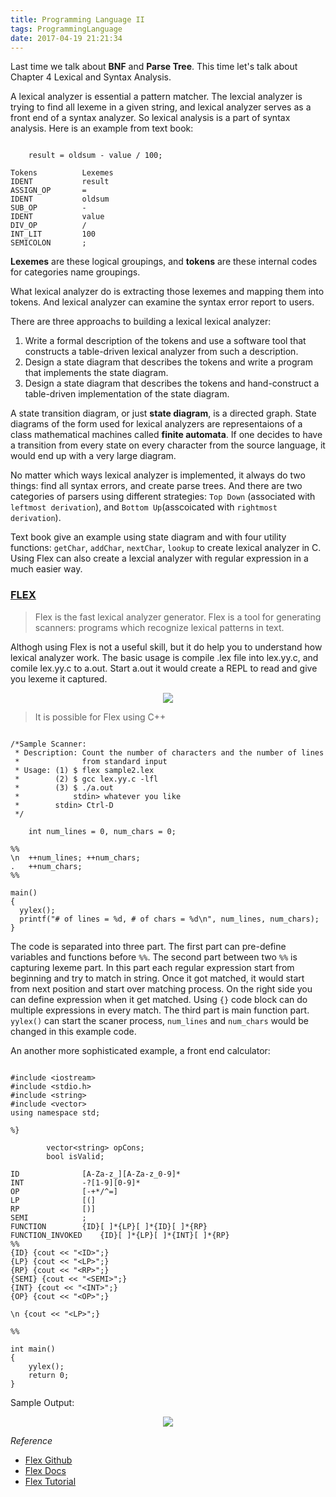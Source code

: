 ```yaml
---
title: Programming Language II
tags: ProgrammingLanguage
date: 2017-04-19 21:21:34
---
```


Last time we talk about **BNF** and **Parse Tree**. This time let's talk about Chapter 4 Lexical and Syntax Analysis.

A lexical analyzer is essential a pattern matcher. The lexcial analyzer is trying to find all lexeme in a given string, and lexical analyzer serves as a front end of a syntax analyzer. So lexical analysis is a part of syntax analysis. Here is an example from text book:

<pre><code>
	result = oldsum - value / 100;
</code></pre>

```
Tokens			Lexemes
IDENT			result
ASSIGN_OP		=
IDENT			oldsum
SUB_OP			-
IDENT			value
DIV_OP			/
INT_LIT			100
SEMICOLON		;
```
**Lexemes** are these logical groupings, and **tokens** are these internal codes for categories name groupings.

What lexical analyzer do is extracting those lexemes and mapping them into tokens. And lexical analyzer can examine the syntax error report to users.

There are three approachs to building a lexical lexical analyzer:

1.	Write a formal description of the tokens and use a software tool that constructs a table-driven lexical analyzer from such a description.
2. Design a state diagram that describes the tokens and write a program that implements the state diagram.
3. Design a state diagram that describes the tokens and hand-construct a table-driven implementation of the state diagram.

A state transition diagram, or just **state diagram**, is a directed graph. State diagrams of the form used for lexical analyzers are representaions of a class mathematical machines called **finite automata**. If one decides to have a transition from every state on every character from the source language, it would end up with a very large diagram.

No matter which ways lexical analyzer is implemented, it always do two things: find all syntax errors, and create parse trees. And there are two categories of parsers using different strategies: `Top Down` (associated with `leftmost derivation`), and `Bottom Up`(asscoicated with `rightmost derivation`).

Text book give an example using state diagram and with four utility functions: ```getChar```, ```addChar```, ```nextChar```, ```lookup``` to create lexical analyzer in C. Using Flex can also create a lexcial analyzer with regular expression in a much easier way.

### [FLEX](https://github.com/westes/flex)

> Flex is the fast lexical analyzer generator. Flex is a tool for generating scanners: programs which recognize lexical patterns in text.

Althogh using Flex is not a useful skill, but it do help you to understand how lexical analyzer work. The basic usage is compile .lex file into lex.yy.c, and comile lex.yy.c to a.out. Start a.out it would create a REPL to read and give you lexeme it captured.
<p align="center">
  <img src='http://alumni.cs.ucr.edu/~lgao/teaching/Img/flex.jpg'/>
</p>

> It is possible for Flex using C++

<pre><code>
/*Sample Scanner:
 * Description: Count the number of characters and the number of lines
 *              from standard input
 * Usage: (1) $ flex sample2.lex
 *        (2) $ gcc lex.yy.c -lfl
 *        (3) $ ./a.out
 *            stdin> whatever you like
 *        stdin> Ctrl-D
 */

    int num_lines = 0, num_chars = 0;

%%
\n  ++num_lines; ++num_chars;
.   ++num_chars;
%%

main()
{
  yylex();
  printf("# of lines = %d, # of chars = %d\n", num_lines, num_chars);
}
</code></pre>

The code is separated into three part. The first part can pre-define variables and functions before `%%`. The second part between two `%%` is capturing lexeme part. In this part each regular expression start from beginning and try to match in string. Once it got matched, it would start from next position and start over matching process. On the right side you can define expression when it get matched. Using `{}` code block can do multiple expressions in every match. The third part is main function part. `yylex()` can start the scaner process, `num_lines` and `num_chars` would be changed in this example code.

An another more sophisticated example, a front end calculator:

<pre><code class='cpp'>
#include &lt;iostream>
#include &lt;stdio.h>
#include &lt;string>
#include &lt;vector>
using namespace std;

%}

		vector&lt;string> opCons;
		bool isValid;

ID				[A-Za-z_][A-Za-z_0-9]*
INT				-?[1-9][0-9]*
OP				[-+*/^=]
LP				[(]
RP				[)]
SEMI			;
FUNCTION		{ID}[ ]*{LP}[ ]*{ID}[ ]*{RP}
FUNCTION_INVOKED	{ID}[ ]*{LP}[ ]*{INT}[ ]*{RP}
%%
{ID} {cout &lt;&lt; "&lt;ID>";}
{LP} {cout &lt;&lt; "&lt;LP>";}
{RP} {cout &lt;&lt; "&lt;RP>";}
{SEMI} {cout &lt;&lt; "&lt;SEMI>";}
{INT} {cout &lt;&lt; "&lt;INT>";}
{OP} {cout &lt;&lt; "&lt;OP>";}

\n {cout &lt;&lt; "&lt;LP>";}

%%

int main()
{
	yylex();
	return 0;
}
</code></pre>

Sample Output:

<p align="center">
  <img src='https://lh3.googleusercontent.com/0KdcuiY3guPiALHFNYLIGH_87xYgtKWcNdCR3SdVkyYeqhAk3VdcLbPjhTwk05_7ngXNRbGSbuR8FDE=w2902-h1610-rw'/>
</p>


*Reference*

* [Flex Github](https://github.com/westes/flex)
* [Flex Docs](http://dinosaur.compilertools.net/flex/manpage.html)
* [Flex Tutorial](http://alumni.cs.ucr.edu/~lgao/teaching/flex.html)